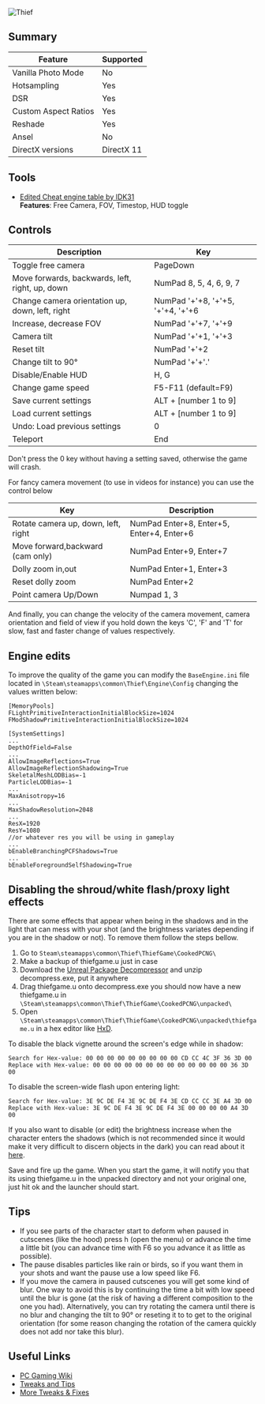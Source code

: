 ![Thief](Images\thief.png "Shot by Originalnicodr")
 
## Summary
 
Feature | Supported
--|--
Vanilla Photo Mode | No
Hotsampling | Yes
DSR | Yes
Custom Aspect Ratios | Yes
Reshade | Yes
Ansel | No
DirectX versions | DirectX 11
 
## Tools
 
* [Edited Cheat engine table by IDK31](..\CheatTables\thief_fc_1.1.CT)  
**Features**: Free Camera, FOV, Timestop, HUD toggle
 
## Controls
 
Description | Key
--|--
Toggle free camera | PageDown
Move forwards, backwards, left, right, up, down | NumPad 8, 5, 4, 6, 9, 7
Change camera orientation up, down, left, right | NumPad '+'+8, '+'+5, '+'+4, '+'+6
Increase, decrease FOV | NumPad '+'+7, '+'+9
Camera tilt | NumPad '+'+1, '+'+3
Reset tilt | NumPad '+'+2
Change tilt to 90° | NumPad '+'+'.'
Disable/Enable HUD | H, G
Change game speed | F5-F11 (default=F9)
Save current settings | ALT + [number 1 to 9]
Load current settings | ALT + [number 1 to 9]
Undo: Load previous settings | 0
Teleport | End
 
 
Don't press the 0 key without having a setting saved, otherwise the game will crash.
 
For fancy camera movement (to use in videos for instance) you can use the control below
 
Key| Description
--|--
Rotate camera up, down, left, right | NumPad Enter+8, Enter+5, Enter+4, Enter+6
Move forward,backward (cam only) | NumPad Enter+9, Enter+7
Dolly zoom in,out | NumPad Enter+1, Enter+3
Reset dolly zoom | NumPad Enter+2
Point camera Up/Down | Numpad 1, 3
 
And finally, you can change the velocity of the camera movement, camera orientation and field of view if you hold down the keys 'C', 'F' and 'T' for slow, fast and faster change of values respectively.
 
## Engine edits
 
To improve the quality of the game you can modify the `BaseEngine.ini` file located in `\Steam\steamapps\common\Thief\Engine\Config` changing the values written below:
 
```
[MemoryPools]
FLightPrimitiveInteractionInitialBlockSize=1024
FModShadowPrimitiveInteractionInitialBlockSize=1024
 
[SystemSettings]
...
DepthOfField=False
...
AllowImageReflections=True
AllowImageReflectionShadowing=True
SkeletalMeshLODBias=-1
ParticleLODBias=-1
...
MaxAnisotropy=16
...
MaxShadowResolution=2048
...
ResX=1920
ResY=1080
//or whatever res you will be using in gameplay
...
bEnableBranchingPCFShadows=True
...
bEnableForegroundSelfShadowing=True
```
 
 
## Disabling the shroud/white flash/proxy light effects
 
There are some effects that appear when being in the shadows and in the light that can mess with your shot (and the brightness variates depending if you are in the shadow or not). To remove them follow the steps bellow.
 
1. Go to `Steam\steamapps\common\Thief\ThiefGame\CookedPCNG\`
2. Make a backup of thiefgame.u just in case
3. Download the [Unreal Package Decompressor](https://www.gildor.org/downloads) and unzip decompress.exe, put it anywhere
4. Drag thiefgame.u onto decompress.exe you should now have a new thiefgame.u in `\Steam\steamapps\common\Thief\ThiefGame\CookedPCNG\unpacked\`
5. Open `\Steam\steamapps\common\Thief\ThiefGame\CookedPCNG\unpacked\thiefgame.u` in a hex editor like [HxD](http://mh-nexus.de/en/programs.php).
 
To disable the black vignette around the screen's edge while in shadow:
```
Search for Hex-value: 00 00 00 00 00 00 00 00 00 CD CC 4C 3F 36 3D 00
Replace with Hex-value: 00 00 00 00 00 00 00 00 00 00 00 00 00 36 3D 00
```
 
To disable the screen-wide flash upon entering light:
```
Search for Hex-value: 3E 9C DE F4 3E 9C DE F4 3E CD CC CC 3E A4 3D 00
Replace with Hex-value: 3E 9C DE F4 3E 9C DE F4 3E 00 00 00 00 A4 3D 00
```
 
If you also want to disable (or edit) the brightness increase when  the character enters the shadows (which is not recommended since it would make it very difficult to discern objects in the dark) you can read about it [here](https://steamcommunity.com/app/239160/discussions/0/617328415061772742/#c617328415064759506).
 
Save and fire up the game. When you start the game, it will notify you that its using thiefgame.u in the unpacked directory and not your original one, just hit ok and the launcher should start.
 
## Tips
- If you see parts of the character start to deform when paused in cutscenes (like the hood) press h (open the menu) or advance the time a little bit (you can advance time with F6 so you advance it as little as possible).
- The pause disables particles like rain or birds, so if you want them in your shots and want the pause use a low speed like F6.
- If you move the camera in paused cutscenes you will get some kind of blur. One way to avoid this is by continuing the time a bit with low speed until the blur is gone (at the risk of having a different composition to the one you had). Alternatively, you can try rotating the camera until there is no blur and changing the tilt to 90° or reseting it to to get to the original orientation (for some reason changing the rotation of the camera quickly does not add nor take this blur).
 
 
## Useful Links
 
* [PC Gaming Wiki](https://www.pcgamingwiki.com/wiki/Thief)
* [Tweaks and Tips](https://docs.google.com/document/d/1KKUdephyihaoQrm7WEZ9gNbDG9WysjRirCzcuvUrLv8)
* [More Tweaks & Fixes](https://forums.thedarkmod.com/index.php?/topic/16001-thief-4-tweaks-fixes/)
 
 
 
 


